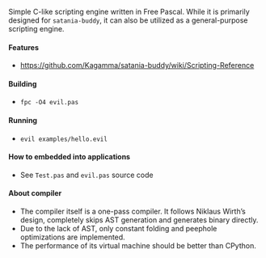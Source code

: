 Simple C-like scripting engine written in Free Pascal. While it is primarily designed for `satania-buddy`, it can also be utilized as a general-purpose scripting engine.

#### Features
- https://github.com/Kagamma/satania-buddy/wiki/Scripting-Reference

#### Building
- `fpc -O4 evil.pas`

#### Running
- `evil examples/hello.evil`

#### How to embedded into applications
- See `Test.pas` and `evil.pas` source code

#### About compiler
- The compiler itself is a one-pass compiler. It follows Niklaus Wirth’s design, completely skips AST generation and generates binary directly.
- Due to the lack of AST, only constant folding and peephole optimizations are implemented.
- The performance of its virtual machine should be better than CPython.
